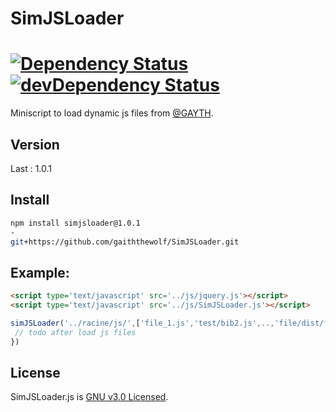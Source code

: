 # SimJSLoader

[![Dependency Status](https://david-dm.org/muicss/loadjs.svg)]()
[![devDependency Status](https://david-dm.org/muicss/loadjs/dev-status.svg)]()
=========

Miniscript to load dynamic js files from [@GAYTH](https://github.com/gaiththewolf).

## Version
  Last : 1.0.1

## Install

```sh
npm install simjsloader@1.0.1
-
git+https://github.com/gaiththewolf/SimJSLoader.git
```

## Example:
```html
<script type='text/javascript' src='../js/jquery.js'></script>
<script type='text/javascript' src='../js/SimJSLoader.js'></script>
```
```js
simJSLoader('../racine/js/',['file_1.js','test/bib2.js',..,'file/dist/ff.min.js'],false,true,function(){
 // todo after load js files
})
```

## License

SimJSLoader.js is [GNU v3.0 Licensed](https://github.com/gaiththewolf/SimJSLoader/blob/master/LICENSE).

